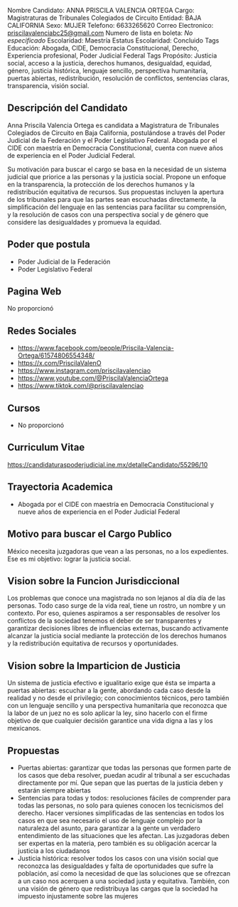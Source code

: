 Nombre Candidato: ANNA PRISCILA VALENCIA ORTEGA
Cargo: Magistraturas de Tribunales Colegiados de Circuito
Entidad: BAJA CALIFORNIA
Sexo: MUJER
Telefono: 6633265620
Correo Electronico: priscilavalenciabc25@gmail.com
Numero de lista en boleta: *No especificado*
Escolaridad: Maestría
Estatus Escolaridad: Concluido
Tags Educación: Abogada, CIDE, Democracia Constitucional, Derecho, Experiencia profesional, Poder Judicial Federal
Tags Propósito: Justicia social, acceso a la justicia, derechos humanos, desigualdad, equidad, género, justicia histórica, lenguaje sencillo, perspectiva humanitaria, puertas abiertas, redistribución, resolución de conflictos, sentencias claras, transparencia, visión social.


## Descripción del Candidato 

Anna Priscila Valencia Ortega es candidata a Magistratura de Tribunales Colegiados de Circuito en Baja California, postulándose a través del Poder Judicial de la Federación y el Poder Legislativo Federal. Abogada por el CIDE con maestría en Democracia Constitucional, cuenta con nueve años de experiencia en el Poder Judicial Federal.

Su motivación para buscar el cargo se basa en la necesidad de un sistema judicial que priorice a las personas y la justicia social. Propone un enfoque en la transparencia, la protección de los derechos humanos y la redistribución equitativa de recursos. Sus propuestas incluyen la apertura de los tribunales para que las partes sean escuchadas directamente, la simplificación del lenguaje en las sentencias para facilitar su comprensión, y la resolución de casos con una perspectiva social y de género que considere las desigualdades y promueva la equidad.


## Poder que postula

- Poder Judicial de la Federación
- Poder Legislativo Federal


## Pagina Web

No proporcionó


## Redes Sociales

- https://www.facebook.com/people/Priscila-Valencia-Ortega/61574806554348/
- https://x.com/PriscilaValenO
- https://www.instagram.com/priscilavalenciao
- https://www.youtube.com/@PriscilaValenciaOrtega
- https://www.tiktok.com/@priscilavalenciao


## Cursos

- No proporcionó


## Curriculum Vitae

https://candidaturaspoderjudicial.ine.mx/detalleCandidato/55296/10


## Trayectoria Academica

- Abogada por el CIDE con maestría en Democracia Constitucional y nueve años de experiencia en el Poder Judicial Federal


## Motivo para buscar el Cargo Publico

México necesita juzgadoras que vean a las personas, no a los expedientes. Ese es mi objetivo: lograr la justicia social.


## Vision sobre la Funcion Jurisdiccional

Los problemas que conoce una magistrada no son lejanos al día día de las personas. Todo caso surge de la vida real, tiene un rostro, un nombre y un contexto. Por eso, quienes aspiramos a ser responsables de resolver los conflictos de la sociedad tenemos el deber de ser transparentes y garantizar decisiones libres de influencias externas, buscando activamente alcanzar la justicia social mediante la protección de los derechos humanos y la redistribución equitativa de recursos y oportunidades.


## Vision sobre la Imparticion de Justicia

Un sistema de justicia efectivo e igualitario exige que ésta se imparta a puertas abiertas: escuchar a la gente, abordando cada caso desde la realidad y no desde el privilegio; con conocimientos técnicos, pero también con un lenguaje sencillo y una perspectiva humanitaria que reconozca que la labor de un juez no es solo aplicar la ley, sino hacerlo con el firme objetivo de que cualquier decisión garantice una vida digna a las y los mexicanos.


## Propuestas

- Puertas abiertas: garantizar que todas las personas que formen parte de los casos que deba resolver, puedan acudir al tribunal a ser escuchadas directamente por mí. Que sepan que las puertas de la justicia deben y estarán siempre abiertas
- Sentencias para todas y todos: resoluciones fáciles de comprender para todas las personas, no solo para quienes conocen los tecnicismos del derecho. Hacer versiones simplificadas de las sentencias en todos los casos en que sea necesario el uso de lenguaje complejo por la naturaleza del asunto, para garantizar a la gente un verdadero entendimiento de las situaciones que les afectan. Las juzgadoras deben ser expertas en la materia, pero también es su obligación acercar la justicia a los ciudadanos
- Justicia histórica: resolver todos los casos con una visión social que reconozca las desigualdades y falta de oportunidades que sufre la población, así como la necesidad de que las soluciones que se ofrezcan a un caso nos acerquen a una sociedad justa y equitativa. También, con una visión de género que redistribuya las cargas que la sociedad ha impuesto injustamente sobre las mujeres


